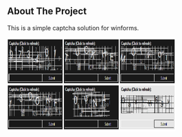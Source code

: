 
<!-- ABOUT THE PROJECT -->
## About The Project
This is a simple captcha solution for winforms.


<img src="images/Capture.PNG" alt="Screenshot" width="392" height="218">

